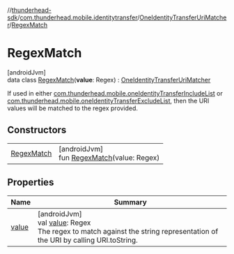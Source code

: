//[thunderhead-sdk](../../../../index.md)/[com.thunderhead.mobile.identitytransfer](../../index.md)/[OneIdentityTransferUriMatcher](../index.md)/[RegexMatch](index.md)

# RegexMatch

[androidJvm]\
data class [RegexMatch](index.md)(**value**: Regex) : [OneIdentityTransferUriMatcher](../index.md)

If used in either [com.thunderhead.mobile.oneIdentityTransferIncludeList](../../../com.thunderhead.mobile/one-identity-transfer-include-list.md) or [com.thunderhead.mobile.oneIdentityTransferExcludeList](../../../com.thunderhead.mobile/one-identity-transfer-exclude-list.md), then the URI values will be matched to the regex provided.

## Constructors

| | |
|---|---|
| [RegexMatch](-regex-match.md) | [androidJvm]<br>fun [RegexMatch](-regex-match.md)(value: Regex) |

## Properties

| Name | Summary |
|---|---|
| [value](value.md) | [androidJvm]<br>val [value](value.md): Regex<br>The regex to match against the string representation of the URI by calling URI.toString. |
